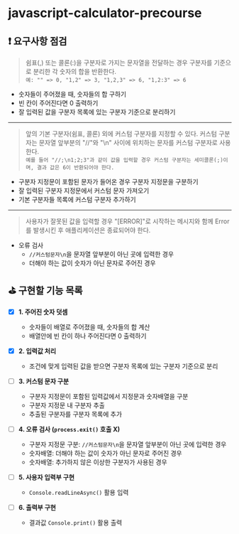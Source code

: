 # javascript-calculator-precourse

## ❗ 요구사항 점검

> 쉼표(,) 또는 콜론(:)을 구분자로 가지는 문자열을 전달하는 경우 구분자를 기준으로 분리한 각 숫자의 합을 반환한다.    
`예: "" => 0, "1,2" => 3, "1,2,3" => 6, "1,2:3" => 6`
- 숫자들이 주어졌을 때, 숫자들의 합 구하기
- 빈 칸이 주어진다면 0 출력하기
- 잘 입력된 값을 구분자 목록에 있는 구분자 기준으로 분리하기
---

> 앞의 기본 구분자(쉼표, 콜론) 외에 커스텀 구분자를 지정할 수 있다. 커스텀 구분자는 문자열 앞부분의 "//"와 "\n" 사이에 위치하는 문자를 커스텀 구분자로 사용한다.    
`예를 들어 "//;\n1;2;3"과 같이 값을 입력할 경우 커스텀 구분자는 세미콜론(;)이며, 결과 값은 6이 반환되어야 한다.`
- 구분자 지정문이 포함된 문자가 들어온 경우 구분자 지정문을 구분하기
- 잘 입력된 구분자 지정문에서 커스텀 문자 가져오기
- 기본 구분자들 목록에 커스텀 구분자 추가하기
---
> 사용자가 잘못된 값을 입력할 경우 "[ERROR]"로 시작하는 메시지와 함께 Error를 발생시킨 후 애플리케이션은 종료되어야 한다.
- 오류 검사
    - `//커스텀문자\n`을 문자열 앞부분이 아닌 곳에 입력한 경우
    - 더해야 하는 값이 숫자가 아닌 문자로 주어진 경우

## ⛳ 구현할 기능 목록
- [x] **1. 주어진 숫자 덧셈**
    - 숫자들이 배열로 주어졌을 때, 숫자들의 합 계산
    - 배열안에 빈 칸이 하나 주어진다면 0 출력하기

- [x] **2. 입력값 처리**
    - 조건에 맞게 입력된 값을 받으면 구분자 목록에 있는 구분자 기준으로 분리

- [ ] **3. 커스텀 문자 구분**
    - 구분자 지정문이 포함된 입력값에서 지정문과 숫자배열을 구분
    - 구분자 지정문 내 구분자 추출
    - 추출된 구분자를 구분자 목록에 추가

- [ ] **4. 오류 검사 (`process.exit()` 호출 X)**
    - 구분자 지정문 구분: `//커스텀문자\n`을 문자열 앞부분이 아닌 곳에 입력한 경우
    - 숫자배열: 더해야 하는 값이 숫자가 아닌 문자로 주어진 경우
    - 숫자배열: 추가하지 않은 이상한 구분자가 사용된 경우

- [ ] **5. 사용자 입력부 구현**
    - `Console.readLineAsync()` 활용 입력

- [ ] **6. 출력부 구현**
    - 결과값 `Console.print()` 활용 출력